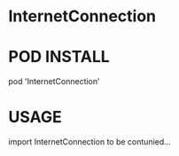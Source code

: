 # InternetConnection
# POD INSTALL
pod 'InternetConnection'

# USAGE
import InternetConnection
to be contunied...
